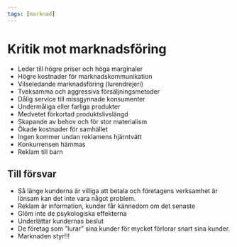 ```yaml
---
tags: [marknad]
---
```

# Kritik mot marknadsföring

- Leder till högre priser och höga marginaler 
- Högre kostnader för marknadskommunikation 
- Vilseledande marknadsföring (lurendrejeri) 
- Tveksamma och aggressiva försäljningsmetoder 
- Dålig service till missgynnade konsumenter 
- Undermåliga eller farliga produkter 
- Medvetet förkortad produktslivslängd 
- Skapande av behov och för stor materialism 
- Ökade kostnader för samhället 
- Ingen kommer undan reklamens hjärntvätt 
- Konkurrensen hämmas 
- Reklam till barn

## Till försvar
- Så länge kunderna är villiga att betala och företagens verksamhet är lönsam kan det inte vara något problem. 
- Reklam är information, kunder får kännedom om det senaste 
- Glöm inte de psykologiska effekterna 
- Underlättar kundernas beslut 
- De företag som ”lurar” sina kunder för mycket förlorar snart sina kunder.
- Marknaden styr!!!